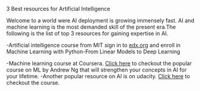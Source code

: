 3 Best resources for Artificial Intelligence

Welcome to a world were AI deployment is growing immensely fast. AI and machine learning is the most demanded skill of the present era.The following is the list of top 3 resources for gaining expertise in AI.  

-Artificial intelligence course from MIT sign in to [edx.org](https://www.edx.org/course/machine-learning-with-python-from-linear-models-to) and enroll in Machine Learning with Python-From Linear Models to Deep Learning

-Machine learning course at Coursera. [Click here](https://www.coursera.org/learn/machine-learning?utm_source=gg&utm_medium=sem&utm_campaign=07-StanfordML-IN&utm_content=07-StanfordML-IN&campaignid=1950458127&adgroupid=71501032500&device=c&keyword=coursera%20machine%20learning&matchtype=p&network=g&devicemodel=&adpostion=&creativeid=415449761695&hide_mobile_promo&gclid=EAIaIQobChMIlunhzZKl7AIVUCUrCh0agQ1wEAAYASAAEgLEJ_D_BwE) to checkout the popular course on ML by Andrew Ng that will strengthen your concepts in AI for your lifetime.
-Another popular resource on AI is on udacity. [Click here](https://www.udacity.com/course/intro-to-machine-learning--ud120) to checkout the course.

